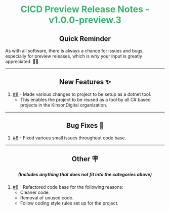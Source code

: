 <h1 align="center" style='color:mediumseagreen;font-weight:bold'>
   CICD Preview Release Notes - v1.0.0-preview.3
</h1>

<h2 align="center" style='font-weight:bold'>Quick Reminder</h2>

<div algn="center">

As with all software, there is always a chance for issues and bugs, especially for preview releases, which is why your input is greatly appreciated. 🙏🏼
</div>

---

<h2 style="font-weight:bold" align="center">New Features ✨</h2>

1. [#8](https://github.com/KinsonDigital/CICD/issues/8) - Made various changes to project to be setup as a dotnet tool.
   - This enables the project to be reused as a tool by all C# based projects in the KinsonDigital organization.

---

<h2 style="font-weight:bold" align="center">Bug Fixes 🐛</h2>

1. [#8](https://github.com/KinsonDigital/CICD/issues/8) - Fixed various small issues throughout code base.

---

<h2 style="font-weight:bold" align="center">Other 🪧</h2>
<h5 align="center">(Includes anything that does not fit into the categories above)</h5>

1. [#8](https://github.com/KinsonDigital/CICD/issues/8) - Refactored code base for the following reasons:
   - Cleaner code.
   - Removal of unused code.
   - Follow coding style rules set up for the project.
